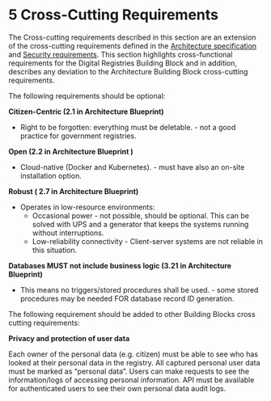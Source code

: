 # 5 Cross-Cutting Requirements

The Cross-cutting requirements described in this section are an extension of the cross-cutting requirements defined in the [Architecture specification](https://govstack.gitbook.io/specification/architecture-and-nonfunctional-requirements) and [Security requirements](https://govstack.gitbook.io/specification/security-requirements). This section highlights cross-functional requirements for the Digital Registries Building Block and in addition, describes any deviation to the Architecture Building Block cross-cutting requirements.

The following requirements should be optional:

**Citizen-Centric (2.1 in Architecture Blueprint)**

* Right to be forgotten: everything must be deletable. - not a good practice for government registries.

**Open (2.2 in Architecture Blueprint )**

* Cloud-native (Docker and Kubernetes). - must have also an on-site installation option.

**Robust ( 2.7 in Architecture Blueprint)**

* Operates in low-resource environments:
  * Occasional power - not possible, should be optional. This can be solved with UPS and a generator that keeps the systems running without interruptions.
  * Low-reliability connectivity - Client-server systems are not reliable in this situation.

**Databases MUST not include business logic (3.21 in Architecture Blueprint)**

* This means no triggers/stored procedures shall be used. - some stored procedures may be needed FOR database record ID generation.

The following requirement should be added to other Building Blocks cross cutting requirements:

**Privacy and protection of user data**

Each owner of the personal data (e.g. citizen) must be able to see who has looked at their personal data in the registry. All captured personal user data must be marked as “personal data”. Users can make requests to see the information/logs of accessing personal information. API must be available for authenticated users to see their own personal data audit logs.
